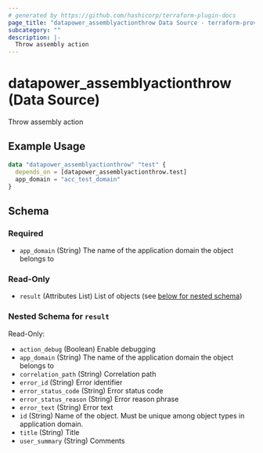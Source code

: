 ```yaml
---
# generated by https://github.com/hashicorp/terraform-plugin-docs
page_title: "datapower_assemblyactionthrow Data Source - terraform-provider-datapower"
subcategory: ""
description: |-
  Throw assembly action
---
```


# datapower_assemblyactionthrow (Data Source)

Throw assembly action

## Example Usage

```terraform
data "datapower_assemblyactionthrow" "test" {
  depends_on = [datapower_assemblyactionthrow.test]
  app_domain = "acc_test_domain"
}
```

<!-- schema generated by tfplugindocs -->
## Schema

### Required

- `app_domain` (String) The name of the application domain the object belongs to

### Read-Only

- `result` (Attributes List) List of objects (see [below for nested schema](#nestedatt--result))

<a id="nestedatt--result"></a>
### Nested Schema for `result`

Read-Only:

- `action_debug` (Boolean) Enable debugging
- `app_domain` (String) The name of the application domain the object belongs to
- `correlation_path` (String) Correlation path
- `error_id` (String) Error identifier
- `error_status_code` (String) Error status code
- `error_status_reason` (String) Error reason phrase
- `error_text` (String) Error text
- `id` (String) Name of the object. Must be unique among object types in application domain.
- `title` (String) Title
- `user_summary` (String) Comments
